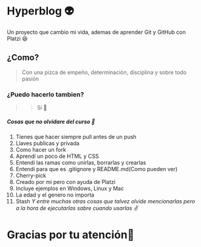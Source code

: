 # Hyperblog  👽 
Un proyecto que cambio mi vida, ademas de aprender Git y GitHub con Platzi :laughing:
## ¿Como?
> Con una pizca de empeño, determinación, disciplina y sobre todo pasión
### ¿Puedo hacerlo tambien?
> > Sí 🥺

##### Cosas que no olvidare del curso 🧐
1. Tienes que hacer siempre pull antes de un push 
2. Llaves publicas y privada
3. Como hacer un fork
4. Aprendí un poco de HTML y CSS
5. Entendi las ramas como unirlas, borrarlas y crearlas
6. Entendi para que es .gitignore y README.md(Como pueden ver)
7. Cherry-pick 
8. Creado por mi pero con ayuda de Platzi
9. Incluye ejemplos en Windows, Linux y Mac
10. La edad y el genero no importa
11. Stash 
*Y entre muchas otras cosas que talvez olvide mencionarlas pero a la hora de ejecutarlas sabre cuando usarlas ✌️*

# Gracias por tu atención🥰